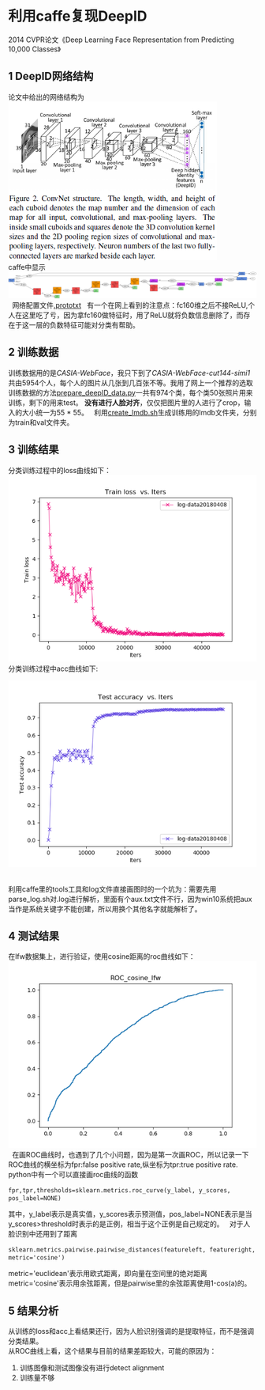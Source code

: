 # 利用caffe复现DeepID
2014 CVPR论文《Deep Learning Face Representation from Predicting 10,000 Classes》
## 1 DeepID网络结构
论文中给出的网络结构为  
![DeepID structure in paper](https://github.com/alfredtorres/Reading-notebook/blob/master/Experiment/DeepID/DeepId.png)  
caffe中显示  
![CNN in caffe](https://github.com/alfredtorres/Reading-notebook/blob/master/Experiment/DeepID/deepId_train_test.png)  
网络配置文件[.prototxt](https://github.com/alfredtorres/Reading-notebook/blob/master/Experiment/DeepID/deepId_train_test.prototxt)  
有一个在网上看到的注意点：fc160维之后不接ReLU,个人在这里吃了亏，因为拿fc160做特征时，用了ReLU就将负数信息删除了，而存在于这一层的负数特征可能对分类有帮助。  
## 2 训练数据
训练数据用的是*CASIA-WebFace*，我只下到了*CASIA-WebFace-cut144-simi1*共由5954个人，每个人的图片从几张到几百张不等。我用了网上一个推荐的选取训练数据的方法[prepare_deepID_data.py](https://github.com/alfredtorres/Reading-notebook/blob/master/Experiment/DeepID/prepare_deepId_data.py)一共有974个类，每个类50张照片用来训练，剩下的用来test。
**没有进行人脸对齐**，仅仅把图片里的人进行了crop，输入的大小统一为55 * 55。  
利用[create_lmdb.sh](https://github.com/alfredtorres/Reading-notebook/blob/master/Experiment/DeepID/create_deepId_data_lmdb.sh)生成训练用的lmdb文件夹，分别为train和val文件夹。

## 3 训练结果
分类训练过程中的loss曲线如下：  
![train loss iters](https://github.com/alfredtorres/Reading-notebook/blob/master/Experiment/DeepID/train-loss-iters.png)  
分类训练过程中acc曲线如下:  

![test acc iters](https://github.com/alfredtorres/Reading-notebook/blob/master/Experiment/DeepID/test-acc-iters.png)  

利用caffe里的tools工具和log文件直接画图时的一个坑为：需要先用parse_log.sh对.log进行解析，里面有个aux.txt文件不行，因为win10系统把aux当作是系统关键字不能创建，所以用换个其他名字就能解析了。

## 4 测试结果
在lfw数据集上，进行验证，使用cosine距离的roc曲线如下：  
![roc lfw cosine](https://github.com/alfredtorres/Reading-notebook/blob/master/Experiment/DeepID/ROC%20curve%20lfw.png)   
在画ROC曲线时，也遇到了几个小问题，因为是第一次画ROC，所以记录一下  
ROC曲线的横坐标为fpr:false positive rate,纵坐标为tpr:true positive rate.  
python中有一个可以直接画roc曲线的函数     
    
    fpr,tpr,thresholds=sklearn.metrics.roc_curve(y_label, y_scores, pos_label=NONE)  
其中，y_label表示是真实值，y_scores表示预测值，pos_label=NONE表示是当y_scores>threshold时表示的是正例，相当于这个正例是自己规定的。  
对于人脸识别中还用到了距离  

    sklearn.metrics.pairwise.pairwise_distances(featureleft, featureright, metric='cosine')   
    
metric='euclidean'表示用欧式距离，即向量在空间里的绝对距离
metric='cosine'表示用余弦距离，但是pairwise里的余弦距离使用1-cos(a)的。
## 5 结果分析
从训练的loss和acc上看结果还行，因为人脸识别强调的是提取特征，而不是强调分类结果。  
从ROC曲线上看，这个结果与目前的结果差距较大，可能的原因为：
1. 训练图像和测试图像没有进行detect alignment
2. 训练量不够
